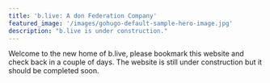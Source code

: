 ```yaml
---
title: 'b.live: A don Federation Company'
featured_image: '/images/gohugo-default-sample-hero-image.jpg'
description: "b.live is under construction."
---
```


Welcome to the new home of b.live, please bookmark this website and check back in a couple of days. The website is still under construction but it should be completed soon.
